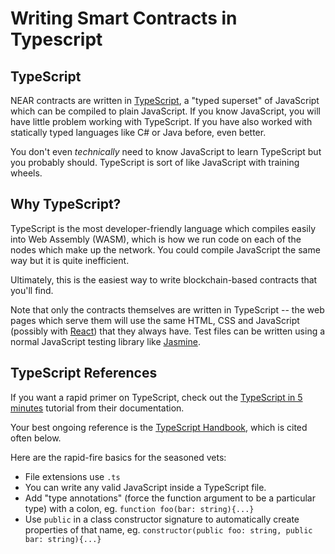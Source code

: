 # Writing Smart Contracts in Typescript

## TypeScript

NEAR contracts are written in [TypeScript](https://www.typescriptlang.org/), a "typed superset" of JavaScript which can be compiled to plain JavaScript. If you know JavaScript, you will have little problem working with TypeScript. If you have also worked with statically typed languages like C\# or Java before, even better.

You don't even _technically_ need to know JavaScript to learn TypeScript but you probably should. TypeScript is sort of like JavaScript with training wheels.

## **Why TypeScript?**

TypeScript is the most developer-friendly language which compiles easily into Web Assembly \(WASM\), which is how we run code on each of the nodes which make up the network. You could compile JavaScript the same way but it is quite inefficient.

Ultimately, this is the easiest way to write blockchain-based contracts that you'll find.

Note that only the contracts themselves are written in TypeScript -- the web pages which serve them will use the same HTML, CSS and JavaScript \(possibly with [React](https://reactjs.org/)\) that they always have. Test files can be written using a normal JavaScript testing library like [Jasmine](https://jasmine.github.io/).

## **TypeScript References**

If you want a rapid primer on TypeScript, check out the [TypeScript in 5 minutes](https://www.typescriptlang.org/docs/handbook/typescript-in-5-minutes.html) tutorial from their documentation.

Your best ongoing reference is the [TypeScript Handbook](https://www.typescriptlang.org/docs/handbook/basic-types.html), which is cited often below.

Here are the rapid-fire basics for the seasoned vets:

* File extensions use `.ts`
* You can write any valid JavaScript inside a TypeScript file.
* Add "type annotations" \(force the function argument to be a particular type\) with a colon, eg. `function foo(bar: string){...}`
* Use `public` in a class constructor signature to automatically create properties of that name, eg. `constructor(public foo: string, public bar: string){...}`

